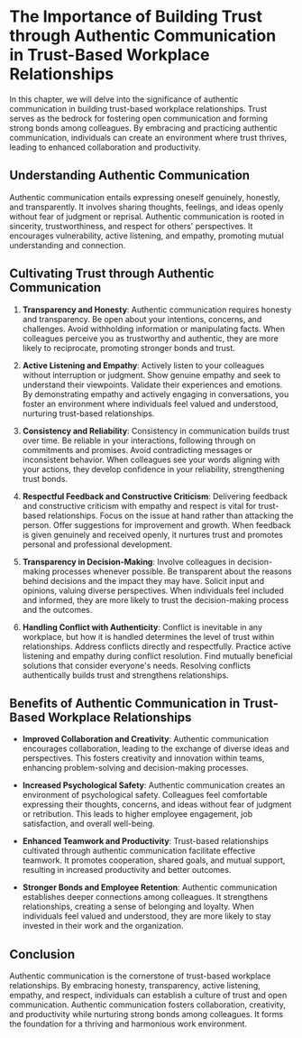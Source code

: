 # The Importance of Building Trust through Authentic Communication in Trust-Based Workplace Relationships

In this chapter, we will delve into the significance of authentic communication in building trust-based workplace relationships. Trust serves as the bedrock for fostering open communication and forming strong bonds among colleagues. By embracing and practicing authentic communication, individuals can create an environment where trust thrives, leading to enhanced collaboration and productivity.

## Understanding Authentic Communication

Authentic communication entails expressing oneself genuinely, honestly, and transparently. It involves sharing thoughts, feelings, and ideas openly without fear of judgment or reprisal. Authentic communication is rooted in sincerity, trustworthiness, and respect for others' perspectives. It encourages vulnerability, active listening, and empathy, promoting mutual understanding and connection.

## Cultivating Trust through Authentic Communication

1. **Transparency and Honesty**: Authentic communication requires honesty and transparency. Be open about your intentions, concerns, and challenges. Avoid withholding information or manipulating facts. When colleagues perceive you as trustworthy and authentic, they are more likely to reciprocate, promoting stronger bonds and trust.
    
2. **Active Listening and Empathy**: Actively listen to your colleagues without interruption or judgment. Show genuine empathy and seek to understand their viewpoints. Validate their experiences and emotions. By demonstrating empathy and actively engaging in conversations, you foster an environment where individuals feel valued and understood, nurturing trust-based relationships.
    
3. **Consistency and Reliability**: Consistency in communication builds trust over time. Be reliable in your interactions, following through on commitments and promises. Avoid contradicting messages or inconsistent behavior. When colleagues see your words aligning with your actions, they develop confidence in your reliability, strengthening trust bonds.
    
4. **Respectful Feedback and Constructive Criticism**: Delivering feedback and constructive criticism with empathy and respect is vital for trust-based relationships. Focus on the issue at hand rather than attacking the person. Offer suggestions for improvement and growth. When feedback is given genuinely and received openly, it nurtures trust and promotes personal and professional development.
    
5. **Transparency in Decision-Making**: Involve colleagues in decision-making processes whenever possible. Be transparent about the reasons behind decisions and the impact they may have. Solicit input and opinions, valuing diverse perspectives. When individuals feel included and informed, they are more likely to trust the decision-making process and the outcomes.
    
6. **Handling Conflict with Authenticity**: Conflict is inevitable in any workplace, but how it is handled determines the level of trust within relationships. Address conflicts directly and respectfully. Practice active listening and empathy during conflict resolution. Find mutually beneficial solutions that consider everyone's needs. Resolving conflicts authentically builds trust and strengthens relationships.
    

## Benefits of Authentic Communication in Trust-Based Workplace Relationships

- **Improved Collaboration and Creativity**: Authentic communication encourages collaboration, leading to the exchange of diverse ideas and perspectives. This fosters creativity and innovation within teams, enhancing problem-solving and decision-making processes.
    
- **Increased Psychological Safety**: Authentic communication creates an environment of psychological safety. Colleagues feel comfortable expressing their thoughts, concerns, and ideas without fear of judgment or retribution. This leads to higher employee engagement, job satisfaction, and overall well-being.
    
- **Enhanced Teamwork and Productivity**: Trust-based relationships cultivated through authentic communication facilitate effective teamwork. It promotes cooperation, shared goals, and mutual support, resulting in increased productivity and better outcomes.
    
- **Stronger Bonds and Employee Retention**: Authentic communication establishes deeper connections among colleagues. It strengthens relationships, creating a sense of belonging and loyalty. When individuals feel valued and understood, they are more likely to stay invested in their work and the organization.
    

## Conclusion

Authentic communication is the cornerstone of trust-based workplace relationships. By embracing honesty, transparency, active listening, empathy, and respect, individuals can establish a culture of trust and open communication. Authentic communication fosters collaboration, creativity, and productivity while nurturing strong bonds among colleagues. It forms the foundation for a thriving and harmonious work environment.
